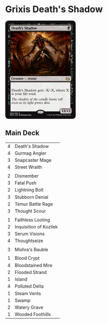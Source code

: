 # Grixis Death's Shadow #

![Death's Shadow](../../images/Death%27s%20Shadow.jpg)

## Main Deck ##
|   |   |
|---|-----
| 4 | Death's Shadow
| 4 | Gurmag Angler
| 3 | Snapcaster Mage
| 4 | Street Wraith
|   |   |
| 2 | Dismember
| 3 | Fatal Push
| 2 | Lightning Bolt
| 3 | Stubborn Denial
| 2 | Temur Battle Rage
| 3 | Thought Scour
|   |   |
| 1 | Faithless Looting
| 2 | Inquisition of Kozilek
| 3 | Serum Visions
| 4 | Thoughtseize
|   |   |
| 3 | Mishra's Bauble
|   |   |
| 1 | Blood Crypt
| 4 | Bloodstained Mire
| 2 | Flooded Strand
| 1 | Island
| 4 | Polluted Delta
| 1 | Steam Vents
| 1 | Swamp
| 2 | Watery Grave
| 1 | Wooded Foothills
